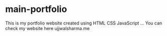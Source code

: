 # main-portfolio
This is my portfolio website created using HTML CSS JavaScript 
...
You can check my website here
ujjwalsharma.me
